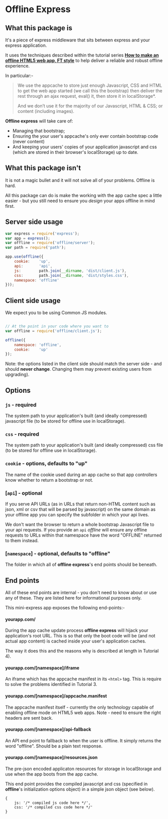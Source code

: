 # Offline Express

## What this package is

It's a piece of express middleware that sits between express and your express application.

It uses the techniques described within the tutorial series **[How to make an offline HTML5 web app, FT style](http://labs.ft.com/2012/08/basic-offline-html5-web-app/)** to help deliver a reliable and robust offline experience.

In particular:-

> We use the appcache to store just enough Javascript, CSS and HTML to get the web app started (we call this the bootstrap) then deliver the rest through an ajax request, eval() it, then store it in localStorage*.
>
> And we don’t use it for the majority of our Javascript, HTML & CSS; or content (including images).

**Offline express** will take care of:

- Managing that bootstrap;
- Ensuring the your user's appcache's only ever contain bootstrap code (never content)
- And keeping your users' copies of your application javascript and css (which are stored in their browser's localStorage) up to date.

## What this package isn't

It is not a magic bullet and it will not solve all of your problems. Offline is hard.

All this package can do is make the working with the app cache spec a little easier - but you still need to ensure you *design* your apps offline in mind first.

## Server side usage

```javascript
var express = require('express');
var app = express();
var offline = require('offline/server');
var path = require('path');

app.use(offline({
	cookie:    'up',
	api:       'api',
	js:        path.join(__dirname, 'dist/client.js'),
	css:       path.join(__dirname, 'dist/styles.css'),
	namespace: 'offline'
}));
```

## Client side usage

We expect you to be using Common JS modules.

```javascript

// At the point in your code where you want to
var offline = require('offline/client.js');

offline({
	namespace: 'offline',
	cookie:    'up'
});
```

Note: the options listed in the client side should match the
server side - and should **never change**. Changing them may prevent existing users from upgrading).

## Options

### `js` - required

The system path to your application's built (and ideally compressed) javascript file (to be stored for offline use in localStorage).

### `css` - required

The system path to your application's built (and ideally compressed) css file (to be stored for offline use in localStorage).

### `cookie` - options, defaults to "up"

The name of the cookie used during an app cache so that app controllers know whether to return a bootstrap or not.

### [`api`] - optional

If you serve API URLs (as in URLs that return non-HTML content such as json, xml or csv that will be parsed by javascript) on the same domain as your offline app you can specify the subfolder in which your api lives.

We don't want the browser to return a whole bootstrap Javascript file to your api requests. If you provide an `api` *offline* will ensure any offline requests to URLs within that namespace have the word "OFFLINE" returned to them instead.

### [`namespace`] - optional, defaults to "offline"

The folder in which all of **offline express**'s end points should be beneath.


## End points

All of these end points are internal - you don't need to know about or use any of these. They are listed here for informational purposes only.

This mini-express app exposes the following end-points:-

#### yourapp.com/

During the app cache update process **offline express** will hijack your application's root URL. This is so that only the boot code will be (and not actual app content) is cached inside your user's application caches.

The way it does this and the reasons why is described at length in Tutorial 4).
#### yourapp.com/[namespace]/iframe

An iframe which has the appcache manifest in its `<html>` tag. This is require to solve the problems identified in Tutorial 3.

#### yourapp.com/[namespace]/appcache.manifest

The appcache manifest itself - currently the only technology capable of enabling offline mode on HTML5 web apps. Note - need to ensure the right headers are sent back.

#### yourapp.com/[namespace]/api-fallback

An API end point to fallback to when the user is offline. It simply returns the word "offline". Should be a plain text response.

#### yourapp.com/[namespace]/resources.json

The pre-json encoded applicaton resources for storage in localStorage and use when the app boots from the app cache.

This end point provides the compiled javascript and css (specified in **offline**'s initialization options object) in a simple json object (see below).

```
{
	js: '/* compiled js code here */',
	css: '/* compiled css code here */'
}
```